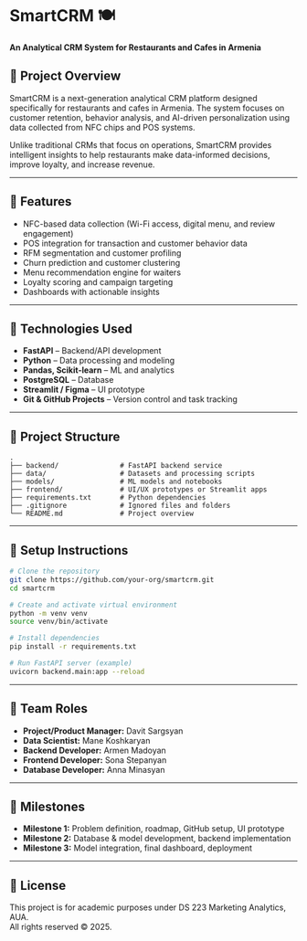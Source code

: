 
# SmartCRM 🍽️  
**An Analytical CRM System for Restaurants and Cafes in Armenia**

## 📌 Project Overview
SmartCRM is a next-generation analytical CRM platform designed specifically for restaurants and cafes in Armenia. The system focuses on customer retention, behavior analysis, and AI-driven personalization using data collected from NFC chips and POS systems.

Unlike traditional CRMs that focus on operations, SmartCRM provides intelligent insights to help restaurants make data-informed decisions, improve loyalty, and increase revenue.

---

## 🚀 Features
- NFC-based data collection (Wi-Fi access, digital menu, and review engagement)
- POS integration for transaction and customer behavior data
- RFM segmentation and customer profiling
- Churn prediction and customer clustering
- Menu recommendation engine for waiters
- Loyalty scoring and campaign targeting
- Dashboards with actionable insights

---

## 🧠 Technologies Used
- **FastAPI** – Backend/API development  
- **Python** – Data processing and modeling  
- **Pandas, Scikit-learn** – ML and analytics  
- **PostgreSQL** – Database  
- **Streamlit / Figma** – UI prototype  
- **Git & GitHub Projects** – Version control and task tracking  

---

## 🧩 Project Structure

```
.
├── backend/               # FastAPI backend service
├── data/                  # Datasets and processing scripts
├── models/                # ML models and notebooks
├── frontend/              # UI/UX prototypes or Streamlit apps
├── requirements.txt       # Python dependencies
├── .gitignore             # Ignored files and folders
└── README.md              # Project overview
```

---

## 🔧 Setup Instructions

```bash
# Clone the repository
git clone https://github.com/your-org/smartcrm.git
cd smartcrm

# Create and activate virtual environment
python -m venv venv
source venv/bin/activate

# Install dependencies
pip install -r requirements.txt

# Run FastAPI server (example)
uvicorn backend.main:app --reload
```

---

## 👥 Team Roles

- **Project/Product Manager:** Davit Sargsyan  
- **Data Scientist:** Mane Koshkaryan  
- **Backend Developer:** Armen Madoyan  
- **Frontend Developer:** Sona Stepanyan  
- **Database Developer:** Anna Minasyan 

---

## 📅 Milestones
- **Milestone 1:** Problem definition, roadmap, GitHub setup, UI prototype  
- **Milestone 2:** Database & model development, backend implementation  
- **Milestone 3:** Model integration, final dashboard, deployment  

---

## 📄 License
This project is for academic purposes under DS 223 Marketing Analytics, AUA.  
All rights reserved © 2025.
